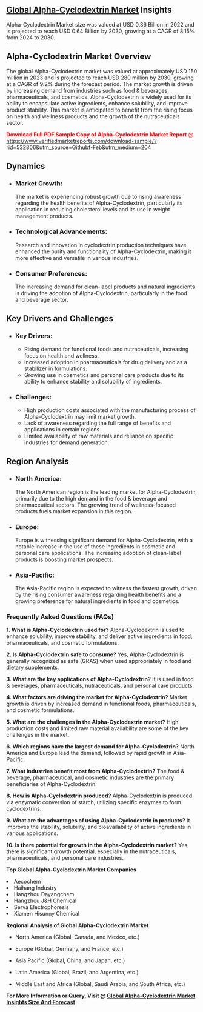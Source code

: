 <h2><a href="https://www.verifiedmarketreports.com/download-sample/?rid=532806&amp;utm_source=Githubf&amp;utm_medium=204" target="_blank">Global Alpha-Cyclodextrin Market</a> Insights</h2><p>Alpha-Cyclodextrin Market size was valued at USD 0.36 Billion in 2022 and is projected to reach USD 0.64 Billion by 2030, growing at a CAGR of 8.15% from 2024 to 2030.</p><p> <h2>Alpha-Cyclodextrin Market Overview</h2> <p>The global Alpha-Cyclodextrin market was valued at approximately USD 150 million in 2023 and is projected to reach USD 280 million by 2030, growing at a CAGR of 9.2% during the forecast period. The market growth is driven by increasing demand from industries such as food & beverages, pharmaceuticals, and cosmetics. Alpha-Cyclodextrin is widely used for its ability to encapsulate active ingredients, enhance solubility, and improve product stability. This market is anticipated to benefit from the rising focus on health and wellness products and the growth of the nutraceuticals sector.</p> <p><p><span class=""><span style="color: #ff0000;"><strong>Download Full PDF Sample Copy of Alpha-Cyclodextrin Market Report</strong> @ </span><a href="https://www.verifiedmarketreports.com/download-sample/?rid=532806&amp;utm_source=Githubf-Feb&amp;utm_medium=204" target="_blank">https://www.verifiedmarketreports.com/download-sample/?rid=532806&amp;utm_source=Githubf-Feb&amp;utm_medium=204</a></span></p></p> <h2>Dynamics</h2> <ul> <li><h3>Market Growth:</h3> The market is experiencing robust growth due to rising awareness regarding the health benefits of Alpha-Cyclodextrin, particularly its application in reducing cholesterol levels and its use in weight management products.</li> <li><h3>Technological Advancements:</h3> Research and innovation in cyclodextrin production techniques have enhanced the purity and functionality of Alpha-Cyclodextrin, making it more effective and versatile in various industries.</li> <li><h3>Consumer Preferences:</h3> The increasing demand for clean-label products and natural ingredients is driving the adoption of Alpha-Cyclodextrin, particularly in the food and beverage sector.</li> </ul> <h2>Key Drivers and Challenges</h2> <ul> <li><h3>Key Drivers:</h3> <ul> <li>Rising demand for functional foods and nutraceuticals, increasing focus on health and wellness.</li> <li>Increased adoption in pharmaceuticals for drug delivery and as a stabilizer in formulations.</li> <li>Growing use in cosmetics and personal care products due to its ability to enhance stability and solubility of ingredients.</li> </ul> </li> <li><h3>Challenges:</h3> <ul> <li>High production costs associated with the manufacturing process of Alpha-Cyclodextrin may limit market growth.</li> <li>Lack of awareness regarding the full range of benefits and applications in certain regions.</li> <li>Limited availability of raw materials and reliance on specific industries for demand generation.</li> </ul> </li> </ul> <h2>Region Analysis</h2> <ul> <li><h3>North America:</h3> The North American region is the leading market for Alpha-Cyclodextrin, primarily due to the high demand in the food & beverage and pharmaceutical sectors. The growing trend of wellness-focused products fuels market expansion in this region.</li> <li><h3>Europe:</h3> Europe is witnessing significant demand for Alpha-Cyclodextrin, with a notable increase in the use of these ingredients in cosmetic and personal care applications. The increasing adoption of clean-label products is boosting market prospects.</li> <li><h3>Asia-Pacific:</h3> The Asia-Pacific region is expected to witness the fastest growth, driven by the rising consumer awareness regarding health benefits and a growing preference for natural ingredients in food and cosmetics.</li> </ul> <h3>Frequently Asked Questions (FAQs)</h3> <p><b>1. What is Alpha-Cyclodextrin used for?</b> Alpha-Cyclodextrin is used to enhance solubility, improve stability, and deliver active ingredients in food, pharmaceuticals, and cosmetic formulations.</p> <p><b>2. Is Alpha-Cyclodextrin safe to consume?</b> Yes, Alpha-Cyclodextrin is generally recognized as safe (GRAS) when used appropriately in food and dietary supplements.</p> <p><b>3. What are the key applications of Alpha-Cyclodextrin?</b> It is used in food & beverages, pharmaceuticals, nutraceuticals, and personal care products.</p> <p><b>4. What factors are driving the market for Alpha-Cyclodextrin?</b> Market growth is driven by increased demand in functional foods, pharmaceuticals, and cosmetic formulations.</p> <p><b>5. What are the challenges in the Alpha-Cyclodextrin market?</b> High production costs and limited raw material availability are some of the key challenges in the market.</p> <p><b>6. Which regions have the largest demand for Alpha-Cyclodextrin?</b> North America and Europe lead the demand, followed by rapid growth in Asia-Pacific.</p> <p><b>7. What industries benefit most from Alpha-Cyclodextrin?</b> The food & beverage, pharmaceutical, and cosmetic industries are the primary beneficiaries of Alpha-Cyclodextrin.</p> <p><b>8. How is Alpha-Cyclodextrin produced?</b> Alpha-Cyclodextrin is produced via enzymatic conversion of starch, utilizing specific enzymes to form cyclodextrins.</p> <p><b>9. What are the advantages of using Alpha-Cyclodextrin in products?</b> It improves the stability, solubility, and bioavailability of active ingredients in various applications.</p> <p><b>10. Is there potential for growth in the Alpha-Cyclodextrin market?</b> Yes, there is significant growth potential, especially in the nutraceuticals, pharmaceuticals, and personal care industries.</p> </p><p><strong>Top Global Alpha-Cyclodextrin Market Companies</strong></p><div data-test-id=""><p><li>Aecochem</li><li> Haihang Industry</li><li> Hangzhou Dayangchem</li><li> Hangzhou J&H Chemical</li><li> Serva Electrophoresis</li><li> Xiamen Hisunny Chemical</li></p><div><strong>Regional Analysis of&nbsp;Global Alpha-Cyclodextrin Market</strong></div><ul><li dir="ltr"><p dir="ltr">North America&nbsp;(Global, Canada, and Mexico, etc.)</p></li><li dir="ltr"><p dir="ltr">Europe (Global, Germany, and France, etc.)</p></li><li dir="ltr"><p dir="ltr">Asia Pacific&nbsp;(Global, China, and Japan, etc.)</p></li><li dir="ltr"><p dir="ltr">Latin America&nbsp;(Global, Brazil, and Argentina, etc.)</p></li><li dir="ltr">Middle East and Africa&nbsp;(Global, Saudi Arabia, and South Africa, etc.)</li></ul><p><strong>For More Information or Query, Visit @&nbsp;</strong><strong><a href="https://www.verifiedmarketreports.com/product/alpha-cyclodextrin-market-size-and-forecast/?utm_source=Githubf&amp;utm_medium=204" target="_blank">Global Alpha-Cyclodextrin Market Insights Size And Forecast</a></strong></p></div>
